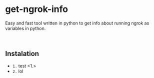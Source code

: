 # get-ngrok-info
Easy and fast tool written in python to get info about running ngrok as variables in python.

 **‎**
 **‎**

## Instalation
* `1.` test <1.>
* `2.` lol
